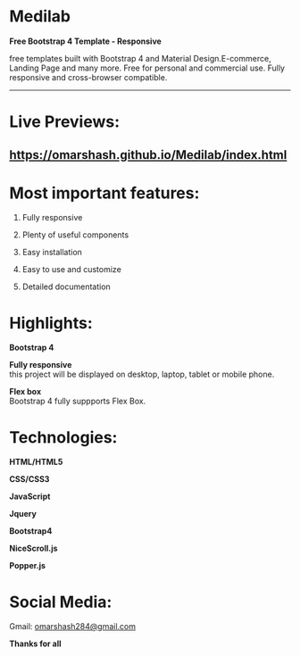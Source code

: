 # Medilab
**Free Bootstrap 4 Template - Responsive**

free templates built with Bootstrap 4 and Material Design.E-commerce, Landing Page and many more. Free for personal and commercial use. Fully responsive and cross-browser compatible.

________

# Live Previews:

## https://omarshash.github.io/Medilab/index.html

# Most important features:

1. Fully responsive

2. Plenty of useful components

3. Easy installation

4. Easy to use and customize

5. Detailed documentation

# Highlights:

**Bootstrap 4**

**Fully responsive**  
this project will be displayed on desktop, laptop, tablet or mobile phone.

**Flex box**  
Bootstrap 4 fully suppports Flex Box.

# Technologies:

**HTML/HTML5**

**CSS/CSS3**

**JavaScript**

**Jquery**

**Bootstrap4**

**NiceScroll.js**

**Popper.js**

# Social Media:  

Gmail: omarshash284@gmail.com

**Thanks for all**
